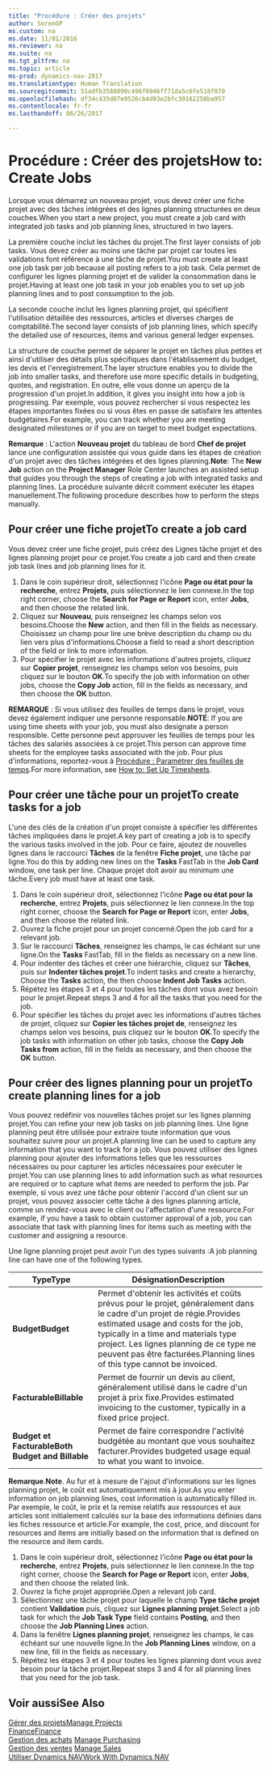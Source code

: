 ```yaml
---
title: "Procédure : Créer des projets"
author: SorenGP
ms.custom: na
ms.date: 11/01/2016
ms.reviewer: na
ms.suite: na
ms.tgt_pltfrm: na
ms.topic: article
ms-prod: dynamics-nav-2017
ms.translationtype: Human Translation
ms.sourcegitcommit: 51adfb3588099c496f0946ff71da5c6fe518f070
ms.openlocfilehash: df34c435d07e9526cb4d93e2bfc30162258ba957
ms.contentlocale: fr-fr
ms.lasthandoff: 06/26/2017

---
```


# <a name="how-to-create-jobs"></a><span data-ttu-id="23696-102">Procédure : Créer des projets</span><span class="sxs-lookup"><span data-stu-id="23696-102">How to: Create Jobs</span></span>
<span data-ttu-id="23696-103">Lorsque vous démarrez un nouveau projet, vous devez créer une fiche projet avec des tâches intégrées et des lignes planning structurées en deux couches.</span><span class="sxs-lookup"><span data-stu-id="23696-103">When you start a new project, you must create a job card with integrated job tasks and job planning lines, structured in two layers.</span></span>  

<span data-ttu-id="23696-104">La première couche inclut les tâches du projet.</span><span class="sxs-lookup"><span data-stu-id="23696-104">The first layer consists of job tasks.</span></span> <span data-ttu-id="23696-105">Vous devez créer au moins une tâche par projet car toutes les validations font référence à une tâche de projet.</span><span class="sxs-lookup"><span data-stu-id="23696-105">You must create at least one job task per job because all posting refers to a job task.</span></span> <span data-ttu-id="23696-106">Cela permet de configurer les lignes planning projet et de valider la consommation dans le projet.</span><span class="sxs-lookup"><span data-stu-id="23696-106">Having at least one job task in your job enables you to set up job planning lines and to post consumption to the job.</span></span>

<span data-ttu-id="23696-107">La seconde couche inclut les lignes planning projet, qui spécifient l'utilisation détaillée des ressources, articles et diverses charges de comptabilité.</span><span class="sxs-lookup"><span data-stu-id="23696-107">The second layer consists of job planning lines, which specify the detailed use of resources, items and various general ledger expenses.</span></span>

<span data-ttu-id="23696-108">La structure de couche permet de séparer le projet en tâches plus petites et ainsi d'utiliser des détails plus spécifiques dans l'établissement du budget, les devis et l'enregistrement.</span><span class="sxs-lookup"><span data-stu-id="23696-108">The layer structure enables you to divide the job into smaller tasks, and therefore use more specific details in budgeting, quotes, and registration.</span></span> <span data-ttu-id="23696-109">En outre, elle vous donne un aperçu de la progression d'un projet.</span><span class="sxs-lookup"><span data-stu-id="23696-109">In addition, it gives you insight into how a job is progressing.</span></span> <span data-ttu-id="23696-110">Par exemple, vous pouvez rechercher si vous respectez les étapes importantes fixées ou si vous êtes en passe de satisfaire les attentes budgétaires.</span><span class="sxs-lookup"><span data-stu-id="23696-110">For example, you can track whether you are meeting designated milestones or if you are on target to meet budget expectations.</span></span>

<span data-ttu-id="23696-111">**Remarque** : L'action **Nouveau projet** du tableau de bord **Chef de projet** lance une configuration assistée qui vous guide dans les étapes de création d'un projet avec des tâches intégrées et des lignes planning.</span><span class="sxs-lookup"><span data-stu-id="23696-111">**Note**: The **New Job** action on the **Project Manager** Role Center launches an assisted setup that guides you through the steps of creating a job with integrated tasks and planning lines.</span></span> <span data-ttu-id="23696-112">La procédure suivante décrit comment exécuter les étapes manuellement.</span><span class="sxs-lookup"><span data-stu-id="23696-112">The following procedure describes how to perform the steps manually.</span></span>

## <a name="to-create-a-job-card"></a><span data-ttu-id="23696-113">Pour créer une fiche projet</span><span class="sxs-lookup"><span data-stu-id="23696-113">To create a job card</span></span>
<span data-ttu-id="23696-114">Vous devez créer une fiche projet, puis créez des Lignes tâche projet et des lignes planning projet pour ce projet.</span><span class="sxs-lookup"><span data-stu-id="23696-114">You create a job card and then create job task lines and job planning lines for it.</span></span>

1. <span data-ttu-id="23696-115">Dans le coin supérieur droit, sélectionnez l'icône **Page ou état pour la recherche**, entrez **Projets**, puis sélectionnez le lien connexe.</span><span class="sxs-lookup"><span data-stu-id="23696-115">In the top right corner, choose the **Search for Page or Report** icon, enter **Jobs**, and then choose the related link.</span></span>  
2. <span data-ttu-id="23696-116">Cliquez sur **Nouveau**, puis renseignez les champs selon vos besoins.</span><span class="sxs-lookup"><span data-stu-id="23696-116">Choose the **New** action, and then fill in the fields as necessary.</span></span> <span data-ttu-id="23696-117">Choisissez un champ pour lire une brève description du champ ou du lien vers plus d'informations.</span><span class="sxs-lookup"><span data-stu-id="23696-117">Choose a field to read a short description of the field or link to more information.</span></span>
3. <span data-ttu-id="23696-118">Pour spécifier le projet avec les informations d'autres projets, cliquez sur **Copier projet**, renseignez les champs selon vos besoins, puis cliquez sur le bouton **OK**.</span><span class="sxs-lookup"><span data-stu-id="23696-118">To specify the job with information on other jobs, choose the **Copy Job** action, fill in the fields as necessary, and then choose the **OK** button.</span></span>

<span data-ttu-id="23696-119">**REMARQUE** : Si vous utilisez des feuilles de temps dans le projet, vous devez également indiquer une personne responsable.</span><span class="sxs-lookup"><span data-stu-id="23696-119">**NOTE**: If you are using time sheets with your job, you must also designate a person responsible.</span></span> <span data-ttu-id="23696-120">Cette personne peut approuver les feuilles de temps pour les tâches des salariés associées à ce projet.</span><span class="sxs-lookup"><span data-stu-id="23696-120">This person can approve time sheets for the employee tasks associated with the job.</span></span> <span data-ttu-id="23696-121">Pour plus d'informations, reportez-vous à [Procédure : Paramétrer des feuilles de temps](projects-how-setup-time-sheets.md).</span><span class="sxs-lookup"><span data-stu-id="23696-121">For more information, see [How to: Set Up Timesheets](projects-how-setup-time-sheets.md).</span></span>

## <a name="to-create-tasks-for-a-job"></a><span data-ttu-id="23696-122">Pour créer une tâche pour un projet</span><span class="sxs-lookup"><span data-stu-id="23696-122">To create tasks for a job</span></span>  
<span data-ttu-id="23696-123">L'une des clés de la création d'un projet consiste à spécifier les différentes tâches impliquées dans le projet.</span><span class="sxs-lookup"><span data-stu-id="23696-123">A key part of creating a job is to specify the various tasks involved in the job.</span></span> <span data-ttu-id="23696-124">Pour ce faire, ajoutez de nouvelles lignes dans le raccourci **Tâches** de la fenêtre **Fiche projet**, une tâche par ligne.</span><span class="sxs-lookup"><span data-stu-id="23696-124">You do this by adding new lines on the **Tasks** FastTab in the **Job Card** window, one task per line.</span></span> <span data-ttu-id="23696-125">Chaque projet doit avoir au minimum une tâche.</span><span class="sxs-lookup"><span data-stu-id="23696-125">Every job must have at least one task.</span></span>

1. <span data-ttu-id="23696-126">Dans le coin supérieur droit, sélectionnez l'icône **Page ou état pour la recherche**, entrez **Projets**, puis sélectionnez le lien connexe.</span><span class="sxs-lookup"><span data-stu-id="23696-126">In the top right corner, choose the **Search for Page or Report** icon, enter **Jobs**, and then choose the related link.</span></span>
2. <span data-ttu-id="23696-127">Ouvrez la fiche projet pour un projet concerné.</span><span class="sxs-lookup"><span data-stu-id="23696-127">Open the job card for a relevant job.</span></span>
3. <span data-ttu-id="23696-128">Sur le raccourci **Tâches**, renseignez les champs, le cas échéant sur une ligne.</span><span class="sxs-lookup"><span data-stu-id="23696-128">On the **Tasks** FastTab, fill in the fields as necessary on a new line.</span></span>
4. <span data-ttu-id="23696-129">Pour indenter des tâches et créer une hiérarchie, cliquez sur **Tâches**, puis sur **Indenter tâches projet**.</span><span class="sxs-lookup"><span data-stu-id="23696-129">To indent tasks and create a hierarchy, Choose the **Tasks** action, the then choose **Indent Job Tasks** action.</span></span>
5. <span data-ttu-id="23696-130">Répétez les étapes 3 et 4 pour toutes les tâches dont vous avez besoin pour le projet.</span><span class="sxs-lookup"><span data-stu-id="23696-130">Repeat steps 3 and 4 for all the tasks that you need for the job.</span></span>
6. <span data-ttu-id="23696-131">Pour spécifier les tâches du projet avec les informations d'autres tâches de projet, cliquez sur **Copier les tâches projet de**, renseignez les champs selon vos besoins, puis cliquez sur le bouton **OK**.</span><span class="sxs-lookup"><span data-stu-id="23696-131">To specify the job tasks with information on other job tasks, choose the **Copy Job Tasks from** action, fill in the fields as necessary, and then choose the **OK** button.</span></span>

## <a name="to-create-planning-lines-for-a-job"></a><span data-ttu-id="23696-132">Pour créer des lignes planning pour un projet</span><span class="sxs-lookup"><span data-stu-id="23696-132">To create planning lines for a job</span></span>  
<span data-ttu-id="23696-133">Vous pouvez redéfinir vos nouvelles tâches projet sur les lignes planning projet.</span><span class="sxs-lookup"><span data-stu-id="23696-133">You can refine your new job tasks on job planning lines.</span></span> <span data-ttu-id="23696-134">Une ligne planning peut être utilisée pour extraire toute information que vous souhaitez suivre pour un projet.</span><span class="sxs-lookup"><span data-stu-id="23696-134">A planning line can be used to capture any information that you want to track for a job.</span></span> <span data-ttu-id="23696-135">Vous pouvez utiliser des lignes planning pour ajouter des informations telles que les ressources nécessaires ou pour capturer les articles nécessaires pour exécuter le projet.</span><span class="sxs-lookup"><span data-stu-id="23696-135">You can use planning lines to add information such as what resources are required or to capture what items are needed to perform the job.</span></span> <span data-ttu-id="23696-136">Par exemple, si vous avez une tâche pour obtenir l'accord d'un client sur un projet, vous pouvez associer cette tâche à des lignes planning article, comme un rendez-vous avec le client ou l'affectation d'une ressource.</span><span class="sxs-lookup"><span data-stu-id="23696-136">For example, if you have a task to obtain customer approval of a job, you can associate that task with planning lines for items such as meeting with the customer and assigning a resource.</span></span>  

<span data-ttu-id="23696-137">Une ligne planning projet peut avoir l'un des types suivants :</span><span class="sxs-lookup"><span data-stu-id="23696-137">A job planning line can have one of the following types.</span></span>  

|<span data-ttu-id="23696-138">Type</span><span class="sxs-lookup"><span data-stu-id="23696-138">Type</span></span>|<span data-ttu-id="23696-139">Désignation</span><span class="sxs-lookup"><span data-stu-id="23696-139">Description</span></span>|
|----|-----------|
|<span data-ttu-id="23696-140">**Budget**</span><span class="sxs-lookup"><span data-stu-id="23696-140">**Budget**</span></span>|<span data-ttu-id="23696-141">Permet d'obtenir les activités et coûts prévus pour le projet, généralement dans le cadre d'un projet de régie.</span><span class="sxs-lookup"><span data-stu-id="23696-141">Provides estimated usage and costs for the job, typically in a time and materials type project.</span></span> <span data-ttu-id="23696-142">Les lignes planning de ce type ne peuvent pas être facturées.</span><span class="sxs-lookup"><span data-stu-id="23696-142">Planning lines of this type cannot be invoiced.</span></span>|
|<span data-ttu-id="23696-143">**Facturable**</span><span class="sxs-lookup"><span data-stu-id="23696-143">**Billable**</span></span>|<span data-ttu-id="23696-144">Permet de fournir un devis au client, généralement utilisé dans le cadre d'un projet à prix fixe.</span><span class="sxs-lookup"><span data-stu-id="23696-144">Provides estimated invoicing to the customer, typically in a fixed price project.</span></span>|
|<span data-ttu-id="23696-145">**Budget et Facturable**</span><span class="sxs-lookup"><span data-stu-id="23696-145">**Both Budget and Billable**</span></span>|<span data-ttu-id="23696-146">Permet de faire correspondre l'activité budgétée au montant que vous souhaitez facturer.</span><span class="sxs-lookup"><span data-stu-id="23696-146">Provides budgeted usage equal to what you want to invoice.</span></span>|  

<span data-ttu-id="23696-147">**Remarque**.</span><span class="sxs-lookup"><span data-stu-id="23696-147">**Note**.</span></span> <span data-ttu-id="23696-148">Au fur et à mesure de l'ajout d'informations sur les lignes planning projet, le coût est automatiquement mis à jour.</span><span class="sxs-lookup"><span data-stu-id="23696-148">As you enter information on job planning lines, cost information is automatically filled in.</span></span> <span data-ttu-id="23696-149">Par exemple, le coût, le prix et la remise relatifs aux ressources et aux articles sont initialement calculés sur la base des informations définies dans les fiches ressource et article.</span><span class="sxs-lookup"><span data-stu-id="23696-149">For example, the cost, price, and discount for resources and items are initially based on the information that is defined on the resource and item cards.</span></span>

1. <span data-ttu-id="23696-150">Dans le coin supérieur droit, sélectionnez l'icône **Page ou état pour la recherche**, entrez **Projets**, puis sélectionnez le lien connexe.</span><span class="sxs-lookup"><span data-stu-id="23696-150">In the top right corner, choose the **Search for Page or Report** icon, enter **Jobs**, and then choose the related link.</span></span>
2. <span data-ttu-id="23696-151">Ouvrez la fiche projet appropriée.</span><span class="sxs-lookup"><span data-stu-id="23696-151">Open a relevant job card.</span></span>
3. <span data-ttu-id="23696-152">Sélectionnez une tâche projet pour laquelle le champ **Type tâche projet** contient **Validation** puis, cliquez sur **Lignes planning projet**.</span><span class="sxs-lookup"><span data-stu-id="23696-152">Select a job task for which the **Job Task Type** field contains **Posting**, and then choose the **Job Planning Lines** action.</span></span>  
4. <span data-ttu-id="23696-153">Dans la fenêtre **Lignes planning projet**, renseignez les champs, le cas échéant sur une nouvelle ligne.</span><span class="sxs-lookup"><span data-stu-id="23696-153">In the **Job Planning Lines** window, on a new line, fill in the fields as necessary.</span></span>
5. <span data-ttu-id="23696-154">Répétez les étapes 3 et 4 pour toutes les lignes planning dont vous avez besoin pour la tâche projet.</span><span class="sxs-lookup"><span data-stu-id="23696-154">Repeat steps 3 and 4 for all planning lines that you need for the job task.</span></span>

## <a name="see-also"></a><span data-ttu-id="23696-155">Voir aussi</span><span class="sxs-lookup"><span data-stu-id="23696-155">See Also</span></span>
[<span data-ttu-id="23696-156">Gérer des projets</span><span class="sxs-lookup"><span data-stu-id="23696-156">Manage Projects</span></span>](projects-manage-projects.md)  
[<span data-ttu-id="23696-157">Finance</span><span class="sxs-lookup"><span data-stu-id="23696-157">Finance</span></span>](finance-setup.md)  
<span data-ttu-id="23696-158">[Gestion des achats](purchasing-manage-purchasing.md)       </span><span class="sxs-lookup"><span data-stu-id="23696-158">[Manage Purchasing](purchasing-manage-purchasing.md)       </span></span>  
<span data-ttu-id="23696-159">[Gestion des ventes](sales-manage-sales.md)    </span><span class="sxs-lookup"><span data-stu-id="23696-159">[Manage Sales](sales-manage-sales.md)    </span></span>  
[<span data-ttu-id="23696-160">Utiliser Dynamics NAV</span><span class="sxs-lookup"><span data-stu-id="23696-160">Work With Dynamics NAV</span></span>](ui-work-product.md)  

